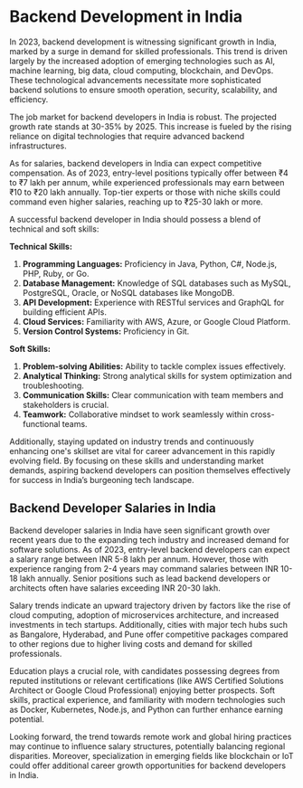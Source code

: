# Backend Development in India

In 2023, backend development is witnessing significant growth in India, marked by a surge in demand for skilled professionals. This trend is driven largely by the increased adoption of emerging technologies such as AI, machine learning, big data, cloud computing, blockchain, and DevOps. These technological advancements necessitate more sophisticated backend solutions to ensure smooth operation, security, scalability, and efficiency.

The job market for backend developers in India is robust. The projected growth rate stands at 30-35% by 2025. This increase is fueled by the rising reliance on digital technologies that require advanced backend infrastructures.

As for salaries, backend developers in India can expect competitive compensation. As of 2023, entry-level positions typically offer between ₹4 to ₹7 lakh per annum, while experienced professionals may earn between ₹10 to ₹20 lakh annually. Top-tier experts or those with niche skills could command even higher salaries, reaching up to ₹25-30 lakh or more.

A successful backend developer in India should possess a blend of technical and soft skills:

**Technical Skills:**
1. **Programming Languages:** Proficiency in Java, Python, C#, Node.js, PHP, Ruby, or Go.
2. **Database Management:** Knowledge of SQL databases such as MySQL, PostgreSQL, Oracle, or NoSQL databases like MongoDB.
3. **API Development:** Experience with RESTful services and GraphQL for building efficient APIs.
4. **Cloud Services:** Familiarity with AWS, Azure, or Google Cloud Platform.
5. **Version Control Systems:** Proficiency in Git.

**Soft Skills:**
1. **Problem-solving Abilities:** Ability to tackle complex issues effectively.
2. **Analytical Thinking:** Strong analytical skills for system optimization and troubleshooting.
3. **Communication Skills:** Clear communication with team members and stakeholders is crucial.
4. **Teamwork:** Collaborative mindset to work seamlessly within cross-functional teams.

Additionally, staying updated on industry trends and continuously enhancing one's skillset are vital for career advancement in this rapidly evolving field. By focusing on these skills and understanding market demands, aspiring backend developers can position themselves effectively for success in India’s burgeoning tech landscape.

## Backend Developer Salaries in India

Backend developer salaries in India have seen significant growth over recent years due to the expanding tech industry and increased demand for software solutions. As of 2023, entry-level backend developers can expect a salary range between INR 5-8 lakh per annum. However, those with experience ranging from 2-4 years may command salaries between INR 10-18 lakh annually. Senior positions such as lead backend developers or architects often have salaries exceeding INR 20-30 lakh.

Salary trends indicate an upward trajectory driven by factors like the rise of cloud computing, adoption of microservices architecture, and increased investments in tech startups. Additionally, cities with major tech hubs such as Bangalore, Hyderabad, and Pune offer competitive packages compared to other regions due to higher living costs and demand for skilled professionals.

Education plays a crucial role, with candidates possessing degrees from reputed institutions or relevant certifications (like AWS Certified Solutions Architect or Google Cloud Professional) enjoying better prospects. Soft skills, practical experience, and familiarity with modern technologies such as Docker, Kubernetes, Node.js, and Python can further enhance earning potential.

Looking forward, the trend towards remote work and global hiring practices may continue to influence salary structures, potentially balancing regional disparities. Moreover, specialization in emerging fields like blockchain or IoT could offer additional career growth opportunities for backend developers in India.